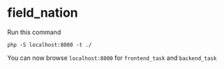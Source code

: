 # field_nation

Run this command 
```
php -S localhost:8000 -t ./
```

You can now browse `localhost:8000` for `frontend_task` and `backend_task`

